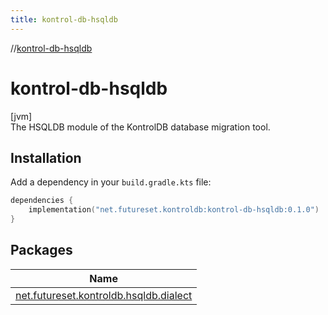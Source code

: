 ```yaml
---
title: kontrol-db-hsqldb
---
```

//[kontrol-db-hsqldb](index.html)



# kontrol-db-hsqldb



[jvm]\
The HSQLDB module of the KontrolDB database migration tool.



##  Installation



Add a dependency in your `build.gradle.kts` file:

```kotlin
dependencies {
    implementation("net.futureset.kontroldb:kontrol-db-hsqldb:0.1.0")
}
```



## Packages


| Name |
|---|
| [net.futureset.kontroldb.hsqldb.dialect](kontrol-db-hsqldb/net.futureset.kontroldb.hsqldb.dialect/index.html) |

